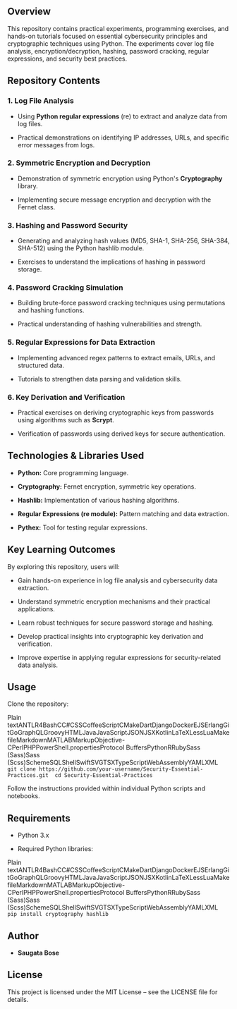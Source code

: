 Overview
--------

This repository contains practical experiments, programming exercises, and hands-on tutorials focused on essential cybersecurity principles and cryptographic techniques using Python. The experiments cover log file analysis, encryption/decryption, hashing, password cracking, regular expressions, and security best practices.

Repository Contents
-------------------

### 1\. **Log File Analysis**

*   Using **Python regular expressions** (re) to extract and analyze data from log files.
    
*   Practical demonstrations on identifying IP addresses, URLs, and specific error messages from logs.
    

### 2\. **Symmetric Encryption and Decryption**

*   Demonstration of symmetric encryption using Python's **Cryptography** library.
    
*   Implementing secure message encryption and decryption with the Fernet class.
    

### 3\. **Hashing and Password Security**

*   Generating and analyzing hash values (MD5, SHA-1, SHA-256, SHA-384, SHA-512) using the Python hashlib module.
    
*   Exercises to understand the implications of hashing in password storage.
    

### 4\. **Password Cracking Simulation**

*   Building brute-force password cracking techniques using permutations and hashing functions.
    
*   Practical understanding of hashing vulnerabilities and strength.
    

### 5\. **Regular Expressions for Data Extraction**

*   Implementing advanced regex patterns to extract emails, URLs, and structured data.
    
*   Tutorials to strengthen data parsing and validation skills.
    

### 6\. **Key Derivation and Verification**

*   Practical exercises on deriving cryptographic keys from passwords using algorithms such as **Scrypt**.
    
*   Verification of passwords using derived keys for secure authentication.
    

Technologies & Libraries Used
-----------------------------

*   **Python:** Core programming language.
    
*   **Cryptography:** Fernet encryption, symmetric key operations.
    
*   **Hashlib:** Implementation of various hashing algorithms.
    
*   **Regular Expressions (re module):** Pattern matching and data extraction.
    
*   **Pythex:** Tool for testing regular expressions.
    

Key Learning Outcomes
---------------------

By exploring this repository, users will:

*   Gain hands-on experience in log file analysis and cybersecurity data extraction.
    
*   Understand symmetric encryption mechanisms and their practical applications.
    
*   Learn robust techniques for secure password storage and hashing.
    
*   Develop practical insights into cryptographic key derivation and verification.
    
*   Improve expertise in applying regular expressions for security-related data analysis.
    

Usage
-----

Clone the repository:

Plain textANTLR4BashCC#CSSCoffeeScriptCMakeDartDjangoDockerEJSErlangGitGoGraphQLGroovyHTMLJavaJavaScriptJSONJSXKotlinLaTeXLessLuaMakefileMarkdownMATLABMarkupObjective-CPerlPHPPowerShell.propertiesProtocol BuffersPythonRRubySass (Sass)Sass (Scss)SchemeSQLShellSwiftSVGTSXTypeScriptWebAssemblyYAMLXML`   git clone https://github.com/your-username/Security-Essential-Practices.git  cd Security-Essential-Practices   `

Follow the instructions provided within individual Python scripts and notebooks.

Requirements
------------

*   Python 3.x
    
*   Required Python libraries:
    

Plain textANTLR4BashCC#CSSCoffeeScriptCMakeDartDjangoDockerEJSErlangGitGoGraphQLGroovyHTMLJavaJavaScriptJSONJSXKotlinLaTeXLessLuaMakefileMarkdownMATLABMarkupObjective-CPerlPHPPowerShell.propertiesProtocol BuffersPythonRRubySass (Sass)Sass (Scss)SchemeSQLShellSwiftSVGTSXTypeScriptWebAssemblyYAMLXML`   pip install cryptography hashlib   `

Author
------

*   **Saugata Bose**
    

License
-------

This project is licensed under the MIT License – see the LICENSE file for details.